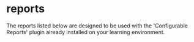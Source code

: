 # reports
The reports listed below are designed to be used with the 'Configurable Reports' plugin already installed on your learning environment.
